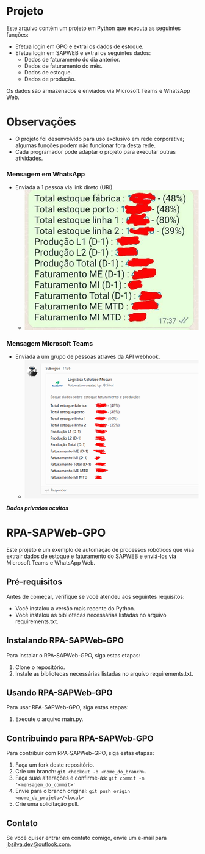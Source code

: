 # Projeto

Este arquivo contém um projeto em Python que executa as seguintes funções:

- Efetua login em GPO e extrai os dados de estoque.
- Efetua login em SAPWEB e extrai os seguintes dados:
  - Dados de faturamento do dia anterior.
  - Dados de faturamento do mês.
  - Dados de estoque.
  - Dados de produção.

Os dados são armazenados e enviados via Microsoft Teams e WhatsApp Web.

# Observações
- O projeto foi desenvolvido para uso exclusivo em rede corporativa; algumas funções podem não funcionar fora desta rede.
- Cada programador pode adaptar o projeto para executar outras atividades.

### Mensagem em WhatsApp
- Enviada a 1 pessoa via link direto (URI).
  - ![WhatsApp](./img/whatsapp.png)

### Mensagem Microsoft Teams
- Enviada a um grupo de pessoas através da API webhook.
  - ![Teams](./img/teams.PNG)

***Dados privados ocultos***

# RPA-SAPWeb-GPO

Este projeto é um exemplo de automação de processos robóticos que visa extrair dados de estoque e faturamento do SAPWEB e enviá-los via Microsoft Teams e WhatsApp Web.

## Pré-requisitos

Antes de começar, verifique se você atendeu aos seguintes requisitos:

- Você instalou a versão mais recente do Python.
- Você instalou as bibliotecas necessárias listadas no arquivo requirements.txt.

## Instalando RPA-SAPWeb-GPO

Para instalar o RPA-SAPWeb-GPO, siga estas etapas:

1. Clone o repositório.
2. Instale as bibliotecas necessárias listadas no arquivo requirements.txt.

## Usando RPA-SAPWeb-GPO

Para usar RPA-SAPWeb-GPO, siga estas etapas:

1. Execute o arquivo main.py.

## Contribuindo para RPA-SAPWeb-GPO

Para contribuir com RPA-SAPWeb-GPO, siga estas etapas:

1. Faça um fork deste repositório.
2. Crie um branch: `git checkout -b <nome_do_branch>`.
3. Faça suas alterações e confirme-as: `git commit -m '<mensagem_do_commit>'`
4. Envie para o branch original: `git push origin <nome_do_projeto>/<local>`
5. Crie uma solicitação pull.

## Contato

Se você quiser entrar em contato comigo, envie um e-mail para jbsilva.dev@outlook.com.
